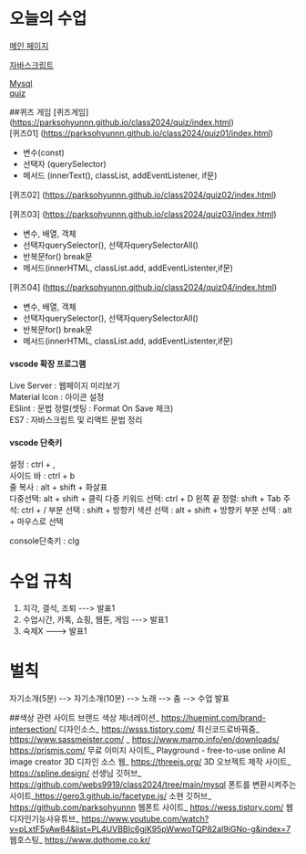 # 오늘의 수업
[메인 페이지](https://parksohyunnn.github.io/class2024/)     

[자바스크립트](https://parksohyunnn.github.io/class2024/javascript/index.html)   

[Mysql](https://parksohyunnn.github.io/class2024/mysql/index.html)   
[quiz](https://parksohyunnn.github.io/class2024/quiz/index.html) 

##퀴즈 게임
[퀴즈게임] (https://parksohyunnn.github.io/class2024/quiz/index.html)   
[퀴즈01] (https://parksohyunnn.github.io/class2024/quiz01/index.html)   
- 변수(const)
- 선택자 (querySelector)
- 메서드 (innerText(), classList, addEventListener, if문)

[퀴즈02] (https://parksohyunnn.github.io/class2024/quiz02/index.html)  


[퀴즈03] (https://parksohyunnn.github.io/class2024/quiz03/index.html) 
- 변수, 배열, 객체
- 선택자querySelector(), 선택자querySelectorAll()
- 반복문for() break문
- 메서드(innerHTML, classList.add, addEventListenter,if문)



[퀴즈04] (https://parksohyunnn.github.io/class2024/quiz04/index.html)  
- 변수, 배열, 객체
- 선택자querySelector(), 선택자querySelectorAll()
- 반복문for() break문
- 메서드(innerHTML, classList.add, addEventListenter,if문)





#### vscode 확장 프로그램
Live Server : 웹페이지 미리보기   
Material Icon : 아이콘 설정   
ESlint : 문법 정렬(셋팅 : Format On Save 체크)   
ES7 : 자바스크립트 및 리액트 문법 정리   

#### vscode 단축키
설정 : ctrl + ,   
사이드 바 : ctrl + b   
줄 복사 : alt + shift + 화살표   
다중선택: alt + shift + 클릭
다중 키워드 선택: ctrl + D
왼쪽 끝 정렬: shift + Tab
주석: ctrl + /
부분 선택 : shift + 방향키
색션 선택 : alt + shift + 방향키
부분 선택 : alt + 마우스로 선택

console단축키 : clg


# 수업 규칙
1. 지각, 결석, 조퇴 ---> 발표1
2. 수업시간, 카톡, 쇼핑, 웹툰, 게임 ---> 발표1 
3. 숙제X ---> 발표1

# 벌칙
자기소개(5분) --> 자기소개(10분) --> 노래 --> 춤 --> 수업 발표

##색상 관련 사이트
브랜드 색상 제너레이션_ https://huemint.com/brand-intersection/
디자인소스_ https://wsss.tistory.com/
최신코드로바꿔줌_ https://www.sassmeister.com/
_ https://www.mamp.info/en/downloads/
https://prismjs.com/
무료 이미지 사이트_ Playground - free-to-use online AI image creator
3D 디자인 소스 웹_ https://threejs.org/
3D 오브젝트 제작 사이트_ https://spline.design/
선생님 깃허브_ https://github.com/webs9919/class2024/tree/main/mysql
폰트를 변환시켜주는 사이트_https://gero3.github.io/facetype.js/
소현 깃허브_ https://github.com/parksohyunnn
웹폰트 사이트_ https://wess.tistory.com/
웹디자인기능사유튜브_ https://www.youtube.com/watch?v=pLxtF5yAw84&list=PL4UVBBIc6giK95pWwwoTQP82aI9iGNo-g&index=7
웹호스팅_ https://www.dothome.co.kr/

